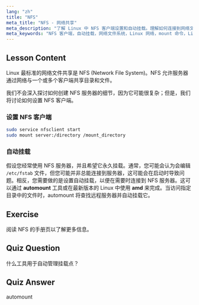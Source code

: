 ```yaml
---
lang: "zh"
title: "NFS"
meta_title: "NFS - 网络共享"
meta_description: "了解 Linux 中 NFS 客户端设置和自动挂载。理解如何连接到网络文件共享以及如何使用自动挂载实现无缝访问。"
meta_keywords: "NFS 客户端，自动挂载，网络文件系统，Linux 网络，mount 命令，Linux 教程，初学者"
---
```


## Lesson Content

Linux 最标准的网络文件共享是 NFS (Network File System)。NFS 允许服务器通过网络与一个或多个客户端共享目录和文件。

我们不会深入探讨如何创建 NFS 服务器的细节，因为它可能很复杂；但是，我们将讨论如何设置 NFS 客户端。

### 设置 NFS 客户端

```bash
sudo service nfsclient start
sudo mount server:/directory /mount_directory
```

### 自动挂载

假设您经常使用 NFS 服务器，并且希望它永久挂载。通常，您可能会认为会编辑 `/etc/fstab` 文件，但您可能并非总能连接到服务器，这可能会在启动时导致问题。相反，您需要做的是设置自动挂载，以便在需要时连接到 NFS 服务器。这可以通过 **automount** 工具或在最新版本的 Linux 中使用 **amd** 来完成。当访问指定目录中的文件时，automount 将查找远程服务器并自动挂载它。

## Exercise

阅读 NFS 的手册页以了解更多信息。

## Quiz Question

什么工具用于自动管理挂载点？

## Quiz Answer

automount
